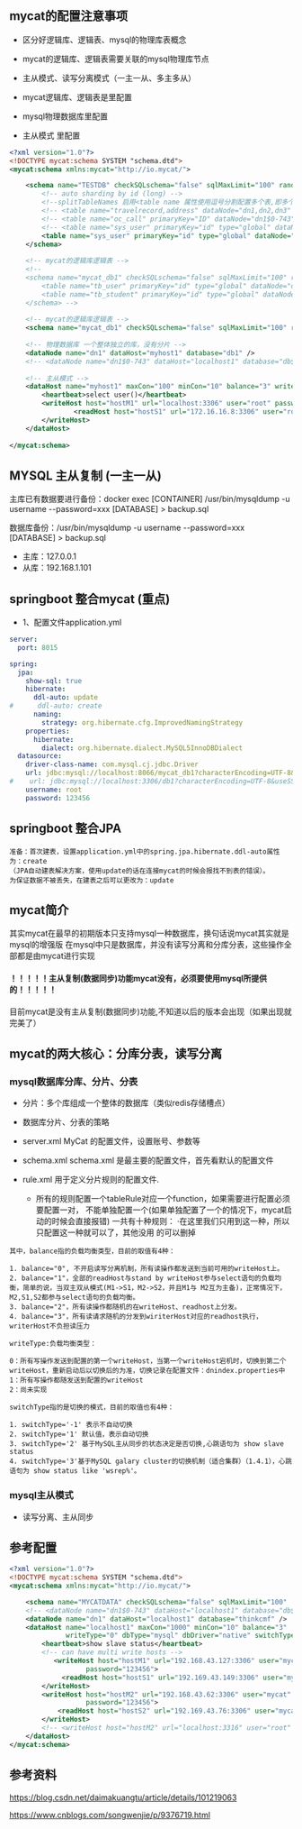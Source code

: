 
## mycat的配置注意事项

* 区分好逻辑库、逻辑表、mysql的物理库表概念

* mycat的逻辑库、逻辑表需要关联的mysql物理库节点

* 主从模式、读写分离模式（一主一从、多主多从）

* mycat逻辑库、逻辑表是<schema>里配置

* mysql物理数据库<dataNode>里配置

* 主从模式 <dataHost>里配置


```xml
<?xml version="1.0"?>
<!DOCTYPE mycat:schema SYSTEM "schema.dtd">
<mycat:schema xmlns:mycat="http://io.mycat/">

	<schema name="TESTDB" checkSQLschema="false" sqlMaxLimit="100" randomDataNode="dn1">
		<!-- auto sharding by id (long) -->
		<!--splitTableNames 启用<table name 属性使用逗号分割配置多个表,即多个表使用这个配置-->
		<!-- <table name="travelrecord,address" dataNode="dn1,dn2,dn3" rule="auto-sharding-long" splitTableNames ="true"/> -->
		<!-- <table name="oc_call" primaryKey="ID" dataNode="dn1$0-743" rule="latest-month-calldate" /> -->
		<!-- <table name="sys_user" primaryKey="id" type="global" dataNode="dn1,dn2,dn3" /> -->
		<table name="sys_user" primaryKey="id" type="global" dataNode="dn1" />
	</schema>
	
	<!-- mycat的逻辑库逻辑表 -->
	<!--
	<schema name="mycat_db1" checkSQLschema="false" sqlMaxLimit="100" randomDataNode="dn1">
		<table name="tb_user" primaryKey="id" type="global" dataNode="dn1" />
		<table name="tb_student" primaryKey="id" type="global" dataNode="dn1" />
	</schema> -->
	
    <!-- mycat的逻辑库逻辑表 -->
    <schema name="mycat_db1" checkSQLschema="false" sqlMaxLimit="100" randomDataNode="dn1"></schema>
	
	<!-- 物理数据库 一个整体独立的库，没有分片 -->
	<dataNode name="dn1" dataHost="myhost1" database="db1" />
	<!-- <dataNode name="dn1$0-743" dataHost="localhost1" database="db$0-743" /> -->
	
	<!-- 主从模式 -->
	<dataHost name="myhost1" maxCon="100" minCon="10" balance="3" writeType="0" dbType="mysql" dbDriver="native" switchType="2"  slaveThreshold="100">
		<heartbeat>select user()</heartbeat>
		<writeHost host="hostM1" url="localhost:3306" user="root" password="123456">
				<readHost host="hostS1" url="172.16.16.8:3306" user="root" password="root@yingxinnet"/>
		</writeHost>
	</dataHost>
	
</mycat:schema>

```

## MYSQL 主从复制 (一主一从)

主库已有数据要进行备份：docker exec [CONTAINER] /usr/bin/mysqldump -u username --password=xxx [DATABASE] > backup.sql

数据库备份：/usr/bin/mysqldump -u username --password=xxx [DATABASE] > backup.sql

* 主库：127.0.0.1
* 从库：192.168.1.101

## springboot 整合mycat (重点)

* 1、配置文件application.yml

```yml
server:
  port: 8015

spring:
  jpa:
    show-sql: true
    hibernate:
      ddl-auto: update
#      ddl-auto: create
      naming:
        strategy: org.hibernate.cfg.ImprovedNamingStrategy
    properties:
      hibernate:
        dialect: org.hibernate.dialect.MySQL5InnoDBDialect
  datasource:
    driver-class-name: com.mysql.cj.jdbc.Driver
    url: jdbc:mysql://localhost:8066/mycat_db1?characterEncoding=UTF-8&useSSL=false&autoReconnect=true&rewriteBatchedStatements=true&serverTimezone=UTC
#    url: jdbc:mysql://localhost:3306/db1?characterEncoding=UTF-8&useSSL=false&autoReconnect=true&rewriteBatchedStatements=true&serverTimezone=UTC
    username: root
    password: 123456
```

## springboot 整合JPA

```text
准备：首次建表，设置application.yml中的spring.jpa.hibernate.ddl-auto属性为：create
（JPA自动建表解决方案，使用update的话在连接mycat的时候会报找不到表的错误）。
为保证数据不被丢失，在建表之后可以更改为：update

```

## mycat简介

其实mycat在最早的初期版本只支持mysql一种数据库，换句话说mycat其实就是mysql的增强版
在mysql中只是数据库，并没有读写分离和分库分表，这些操作全部都是由mycat进行实现

#### ！！！！！主从复制(数据同步)功能mycat没有，必须要使用mysql所提供的！！！！！

目前mycat是没有主从复制(数据同步)功能,不知道以后的版本会出现（如果出现就完美了）

## mycat的两大核心：分库分表，读写分离

### mysql数据库分库、分片、分表

* 分片：多个库组成一个整体的数据库（类似redis存储槽点）

* 数据库分片、分表的策略

* server.xml MyCat 的配置文件，设置账号、参数等

* schema.xml schema.xml 是最主要的配置文件，首先看默认的配置文件

* rule.xml 用于定义分片规则的配置文件.

    * 所有的规则配置一个tableRule对应一个function，如果需要进行配置必须要配置一对，
      		不能单独配置一个(如果单独配置了一个的情况下，mycat启动的时候会直接报错)
      		一共有十种规则：
      		·在这里我们只用到这一种，所以只配置这一种就可以了，其他没用 的可以删掉

```text
其中，balance指的负载均衡类型，目前的取值有4种：

1. balance="0", 不开启读写分离机制，所有读操作都发送到当前可用的writeHost上。
2. balance="1"，全部的readHost与stand by writeHost参与select语句的负载均衡，简单的说，当双主双从模式(M1->S1，M2->S2，并且M1与 M2互为主备)，正常情况下，M2,S1,S2都参与select语句的负载均衡。
3. balance="2"，所有读操作都随机的在writeHost、readhost上分发。
4. balance="3"，所有读请求随机的分发到wiriterHost对应的readhost执行，writerHost不负担读压力

writeType:负载均衡类型：

0：所有写操作发送到配置的第一个writeHost，当第一个writeHost宕机时，切换到第二个writeHost，重新启动后以切换后的为准，切换记录在配置文件：dnindex.properties中
1：所有写操作都随发送到配置的writeHost
2：尚未实现

switchType指的是切换的模式，目前的取值也有4种：

1. switchType='-1' 表示不自动切换
2. switchType='1' 默认值，表示自动切换
3. switchType='2' 基于MySQL主从同步的状态决定是否切换,心跳语句为 show slave status
4. switchType='3'基于MySQL galary cluster的切换机制（适合集群）（1.4.1），心跳语句为 show status like 'wsrep%'。

```

### mysql主从模式

* 读写分离、主从同步



## 参考配置

```xml
<?xml version="1.0"?>
<!DOCTYPE mycat:schema SYSTEM "schema.dtd">
<mycat:schema xmlns:mycat="http://io.mycat/">

    <schema name="MYCATDATA" checkSQLschema="false" sqlMaxLimit="100"  dataNode="dn1"></schema>
    <!-- <dataNode name="dn1$0-743" dataHost="localhost1" database="db$0-743" /> -->
    <dataNode name="dn1" dataHost="localhost1" database="thinkcmf" />
    <dataHost name="localhost1" maxCon="1000" minCon="10" balance="3"
              writeType="0" dbType="mysql" dbDriver="native" switchType="2"  slaveThreshold="100">
        <heartbeat>show slave status</heartbeat>
        <!-- can have multi write hosts -->
           <writeHost host="hostM1" url="192.168.43.127:3306" user="mycat"
                   password="123456">
             <readHost host="hostS1" url="192.169.43.149:3306" user="mycat2" password="123456" />
        </writeHost>
        <writeHost host="hostM2" url="192.168.43.62:3306" user="mycat"
                   password="123456"> 
            <readHost host="hostS2" url="192.169.43.76:3306" user="mycat" password="123456" />
        </writeHost>
        <!-- <writeHost host="hostM2" url="localhost:3316" user="root" password="123456"/> -->
    </dataHost>
</mycat:schema>

```

## 参考资料

https://blog.csdn.net/daimakuangtu/article/details/101219063

https://www.cnblogs.com/songwenjie/p/9376719.html